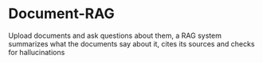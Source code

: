 # Document-RAG
Upload documents and ask questions about them, a RAG system summarizes what the documents say about it, cites its sources and checks for hallucinations
